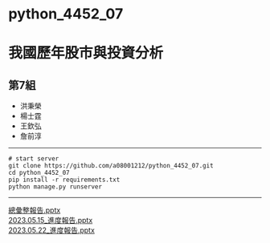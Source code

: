 # python_4452_07
# 我國歷年股市與投資分析
## 第7組
* 洪秉榮
* 楊士霆
* 王欽弘
* 詹前淳
<hr>


```shell
# start server
git clone https://github.com/a08001212/python_4452_07.git
cd python_4452_07
pip install -r requirements.txt
python manage.py runserver
```

<hr>
<a href = "https://docs.google.com/presentation/d/1OEBRdMucaJTpdA3fvYH1YB97jrlw4BZLTMsOxadRy3E/edit?usp=sharing
">總彙整報告.pptx</a>
<br>
<a href = "https://docs.google.com/presentation/d/1mOifrs_VvX0m9ftNtuVnAU3RFvNgXCnZDj0dEveE-gc/edit#slide=id.g147233e3494_0_7
">2023.05.15_進度報告.pptx</a>
<br>
<a href = "https://docs.google.com/presentation/d/1EWqiuFph2sG-tbBGoQBU1l9pvIQ2xDvmWCeOBAhNPvI/edit?usp=sharing
">2023.05.22_進度報告.pptx</a>





<!-- cd ..
venv/Scripts/activate
cd .\python_4452_07\
python .\manage.py runserver -->